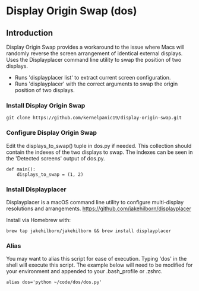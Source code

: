 # Display Origin Swap (dos)
## Introduction
Display Origin Swap provides a workaround to the issue where Macs will randomly reverse the screen arrangement of identical external displays. Uses the Displayplacer command line utility to swap the position of two displays.

* Runs 'displayplacer list' to extract current screen configuration.  
* Runs 'displayplacer' with the correct arguments to swap the origin position of two displays.

### Install Display Origin Swap

```
git clone https://github.com/kernelpanic19/display-origin-swap.git
```

### Configure Display Origin Swap
Edit the displays_to_swap() tuple in dos.py if needed.  This collection should contain the indexes of the two displays to swap. The indexes can be seen in the 'Detected screens' output of dos.py.
```
def main():
    displays_to_swap = (1, 2)
```

### Install Displayplacer
Displayplacer is a macOS command line utility to configure multi-display resolutions and arrangements. 
https://github.com/jakehilborn/displayplacer  
 
Install via Homebrew with:
```
brew tap jakehilborn/jakehilborn && brew install displayplacer
```
### Alias
You may want to alias this script for ease of execution. Typing 'dos' in the shell will execute this script.
The example below will need to be modified for your environment and appended to your .bash_profile or .zshrc.
```
alias dos='python ~/code/dos/dos.py'
```

